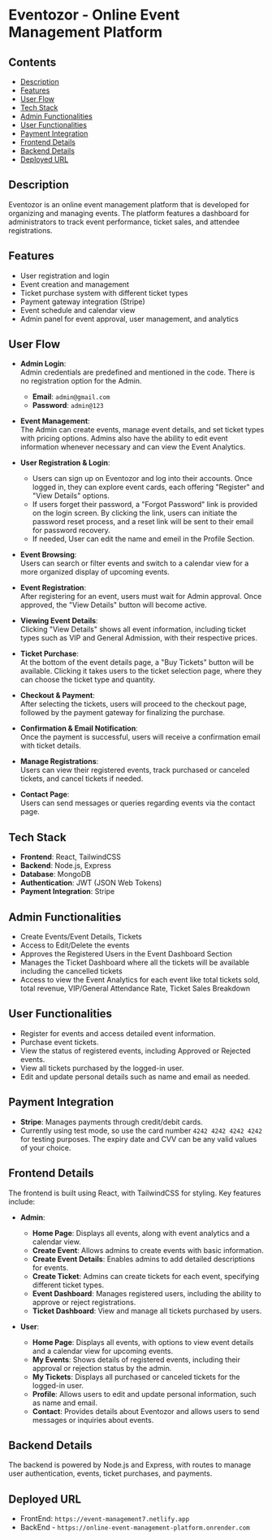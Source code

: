 # Eventozor - Online Event Management Platform

## Contents
- [Description](#description)
- [Features](#features)
- [User Flow](#user-flow)
- [Tech Stack](#tech-stack)
- [Admin Functionalities](#admin-functionalities)
- [User Functionalities](#user-functionalities)
- [Payment Integration](#payment-integration)
- [Frontend Details](#frontend-details)
- [Backend Details](#backend-details)
- [Deployed URL](#deployed-url)

## Description
Eventozor is an online event management platform that is developed for organizing and managing events. The platform features a dashboard for administrators to track event performance, ticket sales, and attendee registrations.

## Features
- User registration and login
- Event creation and management
- Ticket purchase system with different ticket types
- Payment gateway integration (Stripe)
- Event schedule and calendar view
- Admin panel for event approval, user management, and analytics

## User Flow

- **Admin Login**:  
  Admin credentials are predefined and mentioned in the code. There is no registration option for the Admin.  
  - **Email**: `admin@gmail.com`  
  - **Password**: `admin@123`

- **Event Management**:  
  The Admin can create events, manage event details, and set ticket types with pricing options. Admins also have the ability to edit event information whenever necessary and can view the Event Analytics.

- **User Registration & Login**:  
    - Users can sign up on Eventozor and log into their accounts. Once logged in, they can explore event cards, each offering "Register" and "View Details" options.
    - If users forget their password, a "Forgot Password" link is provided on the login screen. By clicking the link, users can initiate the password reset process, and a reset link will be sent to their email for password recovery.
    - If needed, User can edit the name and emeil in the Profile Section.

- **Event Browsing**:  
  Users can search or filter events and switch to a calendar view for a more organized display of upcoming events.

- **Event Registration**:  
  After registering for an event, users must wait for Admin approval. Once approved, the "View Details" button will become active.

- **Viewing Event Details**:  
  Clicking "View Details" shows all event information, including ticket types such as VIP and General Admission, with their respective prices.

- **Ticket Purchase**:  
  At the bottom of the event details page, a "Buy Tickets" button will be available. Clicking it takes users to the ticket selection page, where they can choose the ticket type and quantity.

- **Checkout & Payment**:  
  After selecting the tickets, users will proceed to the checkout page, followed by the payment gateway for finalizing the purchase.

- **Confirmation & Email Notification**:  
  Once the payment is successful, users will receive a confirmation email with ticket details.

- **Manage Registrations**:  
  Users can view their registered events, track purchased or canceled tickets, and cancel tickets if needed.

- **Contact Page**:  
  Users can send messages or queries regarding events via the contact page.

## Tech Stack
- **Frontend**: React, TailwindCSS
- **Backend**: Node.js, Express
- **Database**: MongoDB
- **Authentication**: JWT (JSON Web Tokens)
- **Payment Integration**: Stripe

## Admin Functionalities
- Create Events/Event Details, Tickets
- Access to Edit/Delete the events
- Approves the Registered Users in the Event Dashboard Section
- Manages the Ticket Dashboard where all the tickets will be available including the cancelled tickets
- Access to view the Event Analytics for each event like total tickets sold, total revenue, VIP/General Attendance Rate, Ticket Sales Breakdown

## User Functionalities
- Register for events and access detailed event information.
- Purchase event tickets.
- View the status of registered events, including Approved or Rejected events.
- View all tickets purchased by the logged-in user.
- Edit and update personal details such as name and email as needed.

## Payment Integration
- **Stripe**: Manages payments through credit/debit cards.
- Currently using test mode, so use the card number `4242 4242 4242 4242` for testing purposes. The expiry date and CVV can be any valid values of your choice.

## Frontend Details
The frontend is built using React, with TailwindCSS for styling. Key features include:

- **Admin**:
    - **Home Page**: Displays all events, along with event analytics and a calendar view.
    - **Create Event**: Allows admins to create events with basic information.
    - **Create Event Details**: Enables admins to add detailed descriptions for events.
    - **Create Ticket**: Admins can create tickets for each event, specifying different ticket types.
    - **Event Dashboard**: Manages registered users, including the ability to approve or reject registrations.
    - **Ticket Dashboard**: View and manage all tickets purchased by users.

- **User**:
    - **Home Page**: Displays all events, with options to view event details and a calendar view for upcoming events.
    - **My Events**: Shows details of registered events, including their approval or rejection status by the admin.
    - **My Tickets**: Displays all purchased or canceled tickets for the logged-in user.
    - **Profile**: Allows users to edit and update personal information, such as name and email.
    - **Contact**: Provides details about Eventozor and allows users to send messages or inquiries about events.


## Backend Details
The backend is powered by Node.js and Express, with routes to manage user authentication, events, ticket purchases, and payments.

## Deployed URL
- FrontEnd: `https://event-management7.netlify.app`
- BackEnd - `https://online-event-management-platform.onrender.com`
